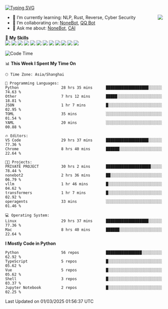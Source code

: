 [![Typing SVG](https://readme-typing-svg.herokuapp.com?size=25&duration=2500&color=8C43EA&vCenter=true&width=200&height=40&lines=Hi+there+%F0%9F%91%8B%F0%9F%8F%BB;I'm+yanyongyu)](https://git.io/typing-svg)

<a href="#">
  <img align="right" src="https://github-readme-stats.vercel.app/api?username=yanyongyu&count_private=true&show_icons=true&bg_color=15,f2f7fd,E0EAFC" />
</a>

- 🌱 I’m currently learning: NLP, Rust, Reverse, Cyber Security
- 👯 I’m collaborating on: [NoneBot](https://github.com/nonebot), [QQ Bot](https://github.com/Mrs4s/go-cqhttp)
- 💬 Ask me about: [NoneBot](https://github.com/nonebot), [CAI](https://github.com/cscs181/CAI)

🌟 **My Skills**  
![](https://img.shields.io/badge/-Python-3e74a2?style=flat-square&logo=Python&logoColor=fff)
![](https://img.shields.io/badge/-TypeScript-3178C6?style=flat-square&logo=TypeScript&logoColor=fff)
![](https://img.shields.io/badge/-Vue-4fc08d?style=flat-square&logo=Vue.js&logoColor=fff)
![](https://img.shields.io/badge/-React-2d98ce?style=flat-square&logo=React&logoColor=fff)
![](https://img.shields.io/badge/-FastAPI-009688?style=flat-square&logo=FastAPI&logoColor=fff)
![](https://img.shields.io/badge/-Linux-000000?style=flat-square&logo=Linux&logoColor=fff)
![](https://img.shields.io/badge/-Docker-2496ED?style=flat-square&logo=Docker&logoColor=fff)
![](https://img.shields.io/badge/-Kubernetes-326CE5?style=flat-square&logo=Kubernetes&logoColor=fff)
![](https://img.shields.io/badge/-GitHub%20Actions-2088FF?style=flat-square&logo=GitHubActions&logoColor=fff)
![](https://img.shields.io/badge/-PostgreSQL-4169E1?style=flat-square&logo=PostgreSQL&logoColor=fff)
![](https://img.shields.io/badge/-Redis-DC382D?style=flat-square&logo=Redis&logoColor=fff)
![](https://img.shields.io/badge/-MongoDB-47A248?style=flat-square&logo=MongoDB&logoColor=fff)

<!--START_SECTION:waka-->
![Code Time](http://img.shields.io/badge/Code%20Time-7%2C296%20hrs%2051%20mins-blue)

📊 **This Week I Spent My Time On** 

```text
🕑︎ Time Zone: Asia/Shanghai

💬 Programming Languages: 
Python                   28 hrs 35 mins      ███████████████████░░░░░░   74.63 % 
Other                    7 hrs 12 mins       █████░░░░░░░░░░░░░░░░░░░░   18.81 % 
JSON                     1 hr 7 mins         █░░░░░░░░░░░░░░░░░░░░░░░░   02.95 % 
TOML                     35 mins             ░░░░░░░░░░░░░░░░░░░░░░░░░   01.54 % 
YAML                     20 mins             ░░░░░░░░░░░░░░░░░░░░░░░░░   00.88 % 

🔥 Editors: 
VS Code                  29 hrs 37 mins      ███████████████████░░░░░░   77.36 % 
Chrome                   8 hrs 40 mins       ██████░░░░░░░░░░░░░░░░░░░   22.64 % 

🐱‍💻 Projects: 
PRIVATE PROJECT          30 hrs 2 mins       ████████████████████░░░░░   78.44 % 
nonebot2                 2 hrs 36 mins       ██░░░░░░░░░░░░░░░░░░░░░░░   06.79 % 
vllm                     1 hr 46 mins        █░░░░░░░░░░░░░░░░░░░░░░░░   04.62 % 
transformers             1 hr 7 mins         █░░░░░░░░░░░░░░░░░░░░░░░░   02.92 % 
operagents               33 mins             ░░░░░░░░░░░░░░░░░░░░░░░░░   01.46 % 

💻 Operating System: 
Linux                    29 hrs 37 mins      ███████████████████░░░░░░   77.36 % 
Mac                      8 hrs 40 mins       ██████░░░░░░░░░░░░░░░░░░░   22.64 % 
```

**I Mostly Code in Python** 

```text
Python                   56 repos            ████████████████░░░░░░░░░   62.92 % 
TypeScript               5 repos             █░░░░░░░░░░░░░░░░░░░░░░░░   05.62 % 
Vue                      5 repos             █░░░░░░░░░░░░░░░░░░░░░░░░   05.62 % 
Shell                    3 repos             █░░░░░░░░░░░░░░░░░░░░░░░░   03.37 % 
Jupyter Notebook         2 repos             █░░░░░░░░░░░░░░░░░░░░░░░░   02.25 % 
```




 Last Updated on 01/03/2025 01:56:37 UTC
<!--END_SECTION:waka-->
